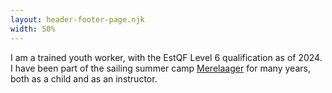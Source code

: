 ```yaml
---
layout: header-footer-page.njk
width: 50%
---
```


I am a trained youth worker, with the EstQF Level 6 qualification as of 2024.   
I have been part of the sailing summer camp [Merelaager](https://merelaager.ee/) for many years, both as a child and as an instructor.


